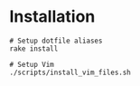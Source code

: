 Installation
============

    # Setup dotfile aliases
    rake install

    # Setup Vim
    ./scripts/install_vim_files.sh
